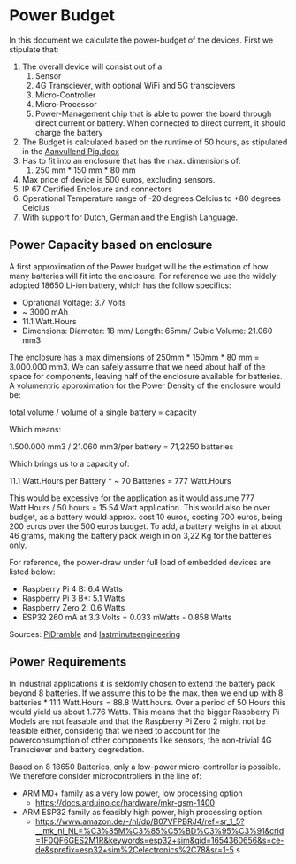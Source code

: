 # Power Budget

In this document we calculate the power-budget of the devices. First we stipulate that:
1. The overall device will consist out of a:
   1. Sensor
   2. 4G Transciever, with optional WiFi and 5G transcievers
   3. Micro-Controller
   4. Micro-Processor
   5. Power-Management chip that is able to power the board through direct current or battery. When connected to direct current, it should charge the battery
2. The Budget is calculated based on the runtime of 50 hours, as stipulated in the [Aanvullend Pig.docx](../SourceFiles/Aanvullend%20PiG.docx)
3. Has to fit into an enclosure that has the max. dimensions of:
   1. 250 mm * 150 mm * 80 mm
4. Max price of device is 500 euros, excluding sensors. 
5. IP 67 Certified Enclosure and connectors
6. Operational Temperature range of -20 degrees Celcius to +80 degrees Celcius 
7. With support for Dutch, German and the English Language. 


## Power Capacity based on enclosure
A first approximation of the Power budget will be the estimation of how many batteries will fit into the enclosure. For reference we use the widely adopted 18650 Li-ion battery, which has the follow specifics:
* Oprational Voltage: 3.7 Volts
* ~ 3000 mAh
* 11.1 Watt.Hours
* Dimensions: Diameter: 18 mm/ Length: 65mm/ Cubic Volume: 21.060 mm3

The enclosure has a max dimensions of 250mm * 150mm * 80 mm = 3.000.000 mm3. We can safely assume that we need about half of the space for components, leaving half of the enclosure available for batteries.
A volumentric approximation for the Power Density of the enclosure would be: 

total volume / volume of a single battery = capacity

Which means:

1.500.000 mm3 / 21.060 mm3/per battery = 71,2250 batteries

Which brings us to a capacity of:

11.1 Watt.Hours per Battery * ~ 70 Batteries = 777 Watt.Hours

This would be excessive for the application as it would assume 777 Watt.Hours / 50 hours = 15.54 Watt application. This would also be over budget, as a battery would approx. cost 10 euros, costing 700 euros, being 200 euros over the 500 euros budget. To add, a battery weighs in at about 46 grams, making the battery pack weigh in on 3,22 Kg for the batteries only. 

For reference, the power-draw under full load of embedded devices are listed below:
- Raspberry Pi 4 B: 6.4 Watts
- Raspberry Pi 3 B+: 5.1 Watts
- Raspberry Zero 2: 0.6 Watts
- ESP32 260 mA at 3.3 Volts = 0.033 mWatts - 0.858 Watts


Sources: [PiDramble](https://www.pidramble.com/wiki/benchmarks/power-consumption) and [lastminuteengineering](https://lastminuteengineers.com/esp32-sleep-modes-power-consumption/)

## Power Requirements 
In industrial applications it is seldomly chosen to extend the battery pack beyond 8 batteries. If we assume this to be the max. then we end up with 8 batteries * 11.1 Watt.Hours = 88.8 Watt.hours. Over a period of 50 Hours this would yield us about 1.776 Watts. This means that the bigger Raspberry Pi Models are not feasable and that the Raspberry Pi Zero 2 might not be feasible either, considerig that we need to account for the powerconsumption of other components like sensors, the non-trivial 4G Transciever and battery degredation. 

Based on 8 18650 Batteries, only a low-power micro-controller is possible. We therefore consider microcontrollers in the line of:
* ARM M0+ family as a very low power, low processing option
  * https://docs.arduino.cc/hardware/mkr-gsm-1400 
* ARM ESP32 family as feasibly high power, high processing option
  * https://www.amazon.de/-/nl/dp/B07VFPBRJ4/ref=sr_1_5?__mk_nl_NL=%C3%85M%C3%85%C5%BD%C3%95%C3%91&crid=1F0QF6GES2M1R&keywords=esp32+sim&qid=1654360656&s=ce-de&sprefix=esp32+sim%2Celectronics%2C78&sr=1-5
s